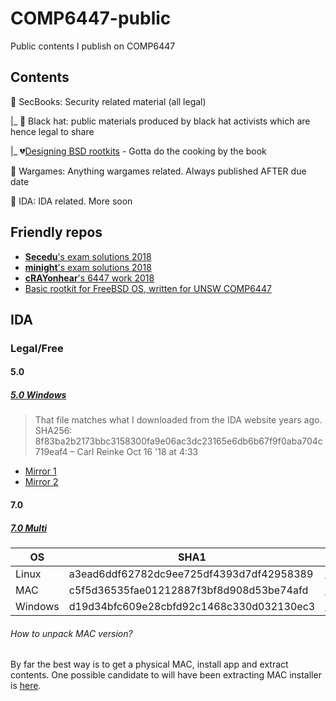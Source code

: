 # COMP6447-public
Public contents I publish on COMP6447

## Contents


🌃 SecBooks: Security related material (all legal)

|_ 🎩 Black hat: public materials produced by black hat activists which are hence legal to share

|_ 💔[Designing BSD rootkits](http://val.bmstu.ru/unix/Books/) - Gotta do the cooking by the book


🚀️ Wargames: Anything wargames related. Always published AFTER due date

💝 IDA: IDA related. More soon

## Friendly repos

* [**Secedu**'s exam solutions 2018](https://github.com/secedu/comp6447-exam-solutions)
* [**minight**'s exam solutions 2018](https://github.com/minight/comp6447-exam-solutions)
* [**cRAYonhear**'s 6447 work 2018](https://github.com/cRAYonhere/comp6447)
* [Basic rootkit for FreeBSD OS, written for UNSW COMP6447](https://github.com/orf53975/FreeBSDRootkit_PUBLIC)

## IDA

### Legal/Free

#### 5.0
##### [5.0 Windows](https://www.scummvm.org/news/20180331/)
> That file matches what I downloaded from the IDA website years ago. SHA256: 8f83ba2b2173bbc3158300fa9e06ac3dc23165e6db6b67f9f0aba704c719eaf4 – Carl Reinke Oct 16 '18 at 4:33
* [Mirror 1](https://github.com/Info-security/binary-auditing-training/raw/master/idafree50.exe)
* [Mirror 2](https://samsclass.info/126/proj/idafree50.exe)

#### 7.0
##### [7.0 Multi](https://www.hex-rays.com/products/ida/support/download_freeware.shtml)

OS | SHA1 | File
---|---|---
Linux | a3ead6ddf62782dc9ee725df4393d7df42958389 | [idafree70_linux.run](https://out7.hex-rays.com/files/idafree70_linux.run)
MAC | c5f5d36535fae01212887f3bf8d908d53be74afd | [idafree70_mac.tgz](https://out7.hex-rays.com/files/idafree70_mac.tgz)
Windows | d19d34bfc609e28cbfd92c1468c330d032130ec3 | [idafree70_windows.exe](https://out7.hex-rays.com/files/idafree70_windows.exe)

###### How to unpack MAC version?

By far the best way is to get a physical MAC, install app and extract contents. One possible candidate to will have been extracting MAC installer is [here](https://github.com/Bioruebe/UniExtract2/issues/52).

